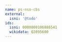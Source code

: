 ```yaml
---
name: ps-nso-cbs
external:
  isni: '@todo'
ids:
  isni: 0000000106886541
  wikidata: Q2895680
---
```

